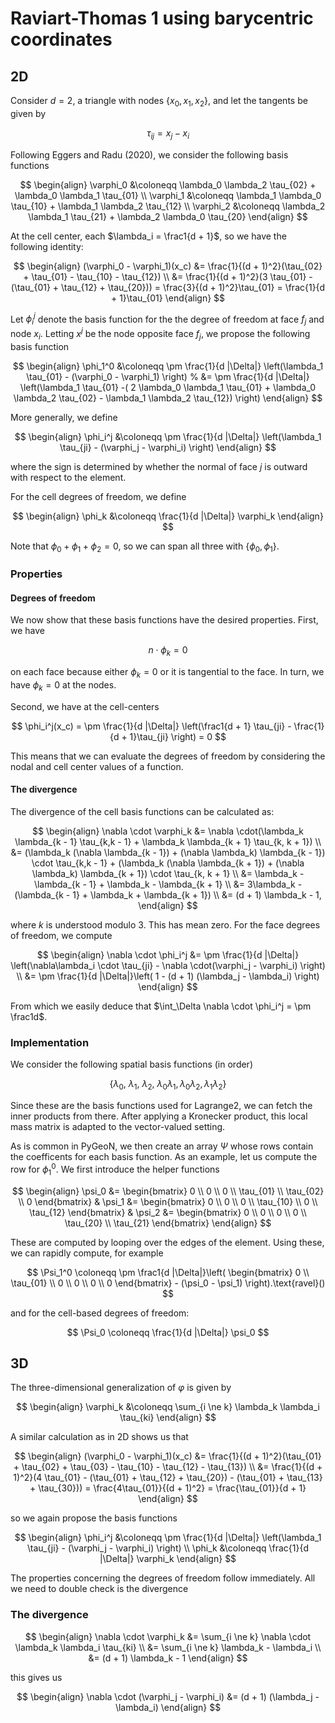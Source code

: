 # Raviart-Thomas 1 using barycentric coordinates

## 2D
Consider $d = 2$, a triangle with nodes $\{x_0, x_1, x_2\}$, and let the tangents be given by

$$
\tau_{ij} = x_j - x_i
$$

Following Eggers and Radu (2020), we consider the following basis functions

$$
\begin{align}
    \varphi_0 &\coloneqq \lambda_0 \lambda_2 \tau_{02} + \lambda_0 \lambda_1 \tau_{01} \\
    \varphi_1 &\coloneqq \lambda_1 \lambda_0 \tau_{10} + \lambda_1 \lambda_2 \tau_{12} \\
    \varphi_2 &\coloneqq \lambda_2 \lambda_1 \tau_{21} + \lambda_2 \lambda_0 \tau_{20}
\end{align}
$$

At the cell center, each $\lambda_i = \frac1{d + 1}$, so we have the following identity:

$$
\begin{align}
    (\varphi_0 - \varphi_1)(x_c) &= \frac{1}{(d + 1)^2}(\tau_{02} + \tau_{01} - \tau_{10} - \tau_{12}) \\
    &= \frac{1}{(d + 1)^2}(3 \tau_{01} - (\tau_{01} + \tau_{12} + \tau_{20}))
    = \frac{3}{(d + 1)^2}\tau_{01}
    = \frac{1}{d + 1}\tau_{01}
\end{align}
$$

Let $\phi_i^j$ denote the basis function for the the degree of freedom at face $f_j$ and node $x_i$. Letting $x^j$ be the node opposite face $f_j$,
we propose the following basis function

$$
\begin{align}
    \phi_1^0 &\coloneqq \pm \frac{1}{d |\Delta|} \left(\lambda_1 \tau_{01} - (\varphi_0 - \varphi_1) \right) 
    % &= \pm  \frac{1}{d |\Delta|} \left(\lambda_1 \tau_{01} -( 2 \lambda_0 \lambda_1 \tau_{01} + \lambda_0 \lambda_2 \tau_{02} - \lambda_1 \lambda_2 \tau_{12}) \right)
\end{align}
$$

More generally, we define

$$
\begin{align}
    \phi_i^j &\coloneqq \pm \frac{1}{d |\Delta|} \left(\lambda_1 \tau_{ji} - (\varphi_j - \varphi_i) \right)
\end{align}
$$

where the sign is determined by whether the normal of face $j$ is outward with respect to the element. 

For the cell degrees of freedom, we define

$$
\begin{align}
    \phi_k &\coloneqq \frac{1}{d |\Delta|} \varphi_k
\end{align}
$$

Note that $\phi_0 + \phi_1 + \phi_2 = 0$, so we can span all three with $\{\phi_0, \phi_1\}$. 

### Properties

#### Degrees of freedom
We now show that these basis functions have the desired properties. First, we have 

$$
    n \cdot \phi_k = 0
$$

on each face because either $\phi_k = 0$ or it is tangential to the face. In turn, we have $\phi_k = 0$ at the nodes.

Second, we have at the cell-centers

$$
    \phi_i^j(x_c) = \pm \frac{1}{d |\Delta|} \left(\frac1{d + 1} \tau_{ji} - \frac{1}{d + 1}\tau_{ji} \right) = 0
$$

This means that we can evaluate the degrees of freedom by considering the nodal and cell center values of a function.

#### The divergence

The divergence of the cell basis functions can be calculated as:

$$
\begin{align}
    \nabla \cdot \varphi_k 
    &= \nabla \cdot(\lambda_k \lambda_{k - 1} \tau_{k,k - 1} + \lambda_k \lambda_{k + 1} \tau_{k, k + 1}) \\
    &= (\lambda_k (\nabla \lambda_{k - 1}) + (\nabla \lambda_k) \lambda_{k - 1}) \cdot \tau_{k,k - 1} + (\lambda_k (\nabla \lambda_{k + 1}) + (\nabla \lambda_k) \lambda_{k + 1}) \cdot \tau_{k, k + 1} \\
    &= \lambda_k - \lambda_{k - 1} + \lambda_k - \lambda_{k + 1} \\
    &= 3\lambda_k - (\lambda_{k - 1} + \lambda_k + \lambda_{k + 1}) \\
    &= (d + 1) \lambda_k - 1,
\end{align}
$$

where $k$ is understood modulo 3. This has mean zero. For the face degrees of freedom, we compute

$$
\begin{align}
    \nabla \cdot \phi_i^j 
    &= \pm \frac{1}{d |\Delta|} \left(\nabla\lambda_i \cdot \tau_{ji} - \nabla \cdot(\varphi_j - \varphi_i) \right) \\
    &= \pm \frac{1}{d |\Delta|}\left( 1 - (d + 1) (\lambda_j - \lambda_i) \right)
\end{align}
$$

From which we easily deduce that $\int_\Delta \nabla \cdot \phi_i^j = \pm \frac1d$.

### Implementation

We consider the following spatial basis functions (in order)

$$
    \{ 
        \lambda_0, \ \lambda_1, \ \lambda_2, \ \lambda_0 \lambda_1,  \lambda_0 \lambda_2,  \lambda_1 \lambda_2 \}
$$

Since these are the basis functions used for Lagrange2, we can fetch the inner products from there. After applying a Kronecker product, this local mass matrix is adapted to the vector-valued setting.

As is common in PyGeoN, we then create an array $\Psi$ whose rows contain the coefficents for each basis function. As an example, let us compute the row for $\phi_1^0$. We first introduce the helper functions

$$
\begin{align}
    \psi_0 &= 
    \begin{bmatrix} 
        0 \\ 0 \\ 0 \\ \tau_{01} \\ \tau_{02} \\ 0 
    \end{bmatrix}
    &
    \psi_1 &= 
    \begin{bmatrix} 
        0 \\ 0 \\ 0 \\ \tau_{10} \\ 0 \\ \tau_{12}
    \end{bmatrix}
    &
    \psi_2 &= 
    \begin{bmatrix} 
        0 \\ 0 \\ 0 \\ 0 \\ \tau_{20} \\ \tau_{21} 
    \end{bmatrix}
\end{align}
$$

These are computed by looping over the edges of the element.
Using these, we can rapidly compute, for example

$$
    \Psi_1^0 \coloneqq \pm \frac1{d |\Delta|}\left(
    \begin{bmatrix} 
        0 \\ \tau_{01} \\ 0 \\ 0 \\ 0 \\ 0 
    \end{bmatrix}
    - (\psi_0 - \psi_1)
    \right).\text{ravel}()
$$

and for the cell-based degrees of freedom:

$$
    \Psi_0 \coloneqq \frac{1}{d |\Delta|} \psi_0
$$

## 3D

The three-dimensional generalization of $\varphi$ is given by

$$
\begin{align}
    \varphi_k &\coloneqq
    \sum_{i \ne k} \lambda_k \lambda_i \tau_{ki}
\end{align}
$$

A similar calculation as in 2D shows us that

$$
\begin{align}
    (\varphi_0 - \varphi_1)(x_c)
    &= \frac{1}{(d + 1)^2}(\tau_{01} + \tau_{02} + \tau_{03} - \tau_{10} - \tau_{12} - \tau_{13}) \\
    &= \frac{1}{(d + 1)^2}(4 \tau_{01} - (\tau_{01} + \tau_{12} + \tau_{20}) - (\tau_{01} + \tau_{13} + \tau_{30}))
    = \frac{4\tau_{01}}{(d + 1)^2}
    = \frac{\tau_{01}}{d + 1}
\end{align}
$$

so we again propose the basis functions

$$
\begin{align}
    \phi_i^j &\coloneqq \pm \frac{1}{d |\Delta|} \left(\lambda_1 \tau_{ji} - (\varphi_j - \varphi_i) \right) \\
    \phi_k &\coloneqq \frac{1}{d |\Delta|} \varphi_k
\end{align}
$$

The properties concerning the degrees of freedom follow immediately. All we need to double check is the divergence

### The divergence

$$
\begin{align}
    \nabla \cdot \varphi_k &=
    \sum_{i \ne k} \nabla \cdot \lambda_k \lambda_i \tau_{ki} \\
    &= \sum_{i \ne k} \lambda_k - \lambda_i \\
    &= (d + 1) \lambda_k - 1
\end{align}
$$

this gives us

$$
\begin{align}
    \nabla \cdot (\varphi_j - \varphi_i) &=
    (d + 1) (\lambda_j - \lambda_i)
\end{align}
$$